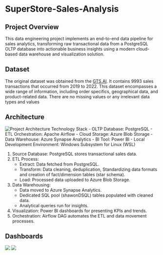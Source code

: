# SuperStore-Sales-Analysis

## Project Overview
This data engineering project implements an end-to-end data pipeline for sales analytics, transforming raw transactional data from a PostgreSQL OLTP database into actionable business insights using a modern cloud-based data warehouse and visualization solution.

## Dataset
The original dataset was obtained from the [GTS.AI](https://gts.ai/dataset-download/superstore-sales-dataset/). It contains 9993 sales transactions that occurred from 2019 to 2022. This dataset encompasses a wide range of information, including order specifics, geographical data, and product-related data. There are no missing values or any irrelevant data types and values

## Architecture
![Project Architecture](https://github.com/ShawonSimon/SuperStore-Sales-Data-Engineering/blob/main/screenshots/ProjectArchitecture.jpg?raw=true)
Technology Stack
    - OLTP Database: PostgreSQL
    - ETL Orchestration: Apache Airflow
    - Cloud Storage: Azure Blob Storage
    - Data Warehouse: Azure Synapse Analytics
    - BI Tool: Power BI
    - Local Development Environment: Windows Subsystem for Linux (WSL)

1. Source Database: PostgreSQL stores transactional sales data.
2. ETL Process:
   - Extract: Data fetched from PostgreSQL.
   - Transform: Data cleaning, deduplication, Standardizing data formats and creation of fact/dimension tables (star schema).
   - Load: Processed data uploaded to Azure Blob Storage.
3. Data Warehousing:
   - Data moved to Azure Synapse Analytics.
   - Dedicated SQL pool (shawonDSQL) tables populated with cleaned data.
   - Analytical queries run for insights.
4. Visualization: Power BI dashboards for presenting KPIs and trends.
5. Orchestration: Airflow DAG automates the ETL and data movement processes.

## Dashboards
![](https://github.com/ShawonSimon/SuperStore-Sales-Data-Engineering/blob/main/screenshots/Dashboard2.png?raw=true)
![](https://github.com/ShawonSimon/SuperStore-Sales-Data-Engineering/blob/main/screenshots/Dashboard.png?raw=true)
